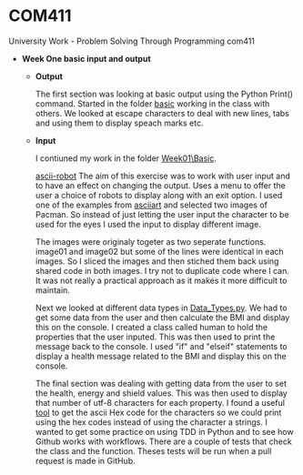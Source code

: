 # COM411
University Work - Problem Solving Through Programming com411

* **Week One basic input and output**
  +  **Output**

      The first section was looking at basic output using the Python Print() command. Started in the folder [basic][basic] working in the class with others. We looked at escape characters to deal with new lines, tabs and using them to display speach marks etc.

   + **Input**

      I contiuned my work in the folder [Week01\Basic][week01].

      [ascii-robot][robot] The aim of this exercise was to work with user input and to have an effect on changing the output. Uses a menu to offer the user a choice of robots to display along with an exit option.  I used one of the examples from [asciiart][asciiart] and selected two images of Pacman. So instead of just letting the user input the character to be used for the eyes I used the input to display different image.

      The images were originaly togeter as two seperate functions.  image01 and image02 but some of the lines were identical in each images. So I sliced the images and then stiched them back using shared code in both images. I try not to duplicate code where I can.  It was not really a practical approach as it makes it more difficult to maintain.

      Next we looked at different data types in [Data_Types.py][data_type].  We had to get some data from the user and then calculate the BMI and display this on the console.  I created a class called human to hold the properties that the user inputed.  This was then used to print the message back to the console.  I used "if" and "elseif" statements to display a health message related to the BMI and display this on the console.

      The final section was dealing with getting data from the user to set the health, energy and shield values.  This was then used to display that number of utf-8 characters for each property.  I found a useful [tool][utf-8tool] to get the ascii Hex code for the characters so we could print using the hex codes instead of using the character a strings.  I wanted to get some practice on using TDD in Python and to see how Github works with workflows. There are a couple of tests that check the class and the function.  Theses tests will be run when a pull request is made in GitHub.







[basic]:/basics/
[week01]:/Week01/Basic/
[robot]:/Week01/Basic/Output/ascii-robot.py
[asciiart]:https://asciiart.website/
[data_type]:/Week01/Basic/Input/Data_Types.py
[utf-8tool]:https://www.cogsci.ed.ac.uk/~richard/utf-8.html
